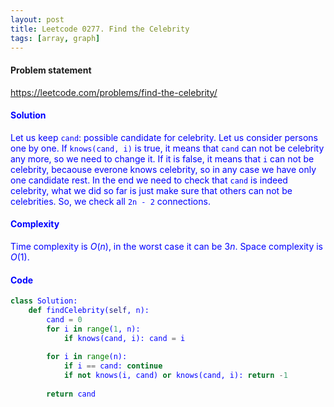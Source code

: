 ```yaml
---
layout: post
title: Leetcode 0277. Find the Celebrity
tags: [array, graph]
---
```


#### Problem statement

<a href="https://leetcode.com/problems/find-the-celebrity/"> <font color = blue>https://leetcode.com/problems/find-the-celebrity/

#### Solution
Let us keep `cand`: possible candidate for celebrity. Let us consider persons one by one. If `knows(cand, i)` is true, it means that `cand` can not be celebrity any more, so we need to change it. If it is false, it means that `i` can not be celebrity, becaouse everone knows celebrity, so in any case we have only one candidate rest. In the end we need to check that `cand` is indeed celebrity, what we did so far is just make sure that others can not be celebrities. So, we check all `2n - 2` connections.

#### Complexity
Time complexity is $O(n)$, in the worst case it can be $3n$. Space complexity is $O(1)$.

#### Code
```python
class Solution:
    def findCelebrity(self, n):
        cand = 0
        for i in range(1, n):
            if knows(cand, i): cand = i
            
        for i in range(n):
            if i == cand: continue
            if not knows(i, cand) or knows(cand, i): return -1
            
        return cand
```
